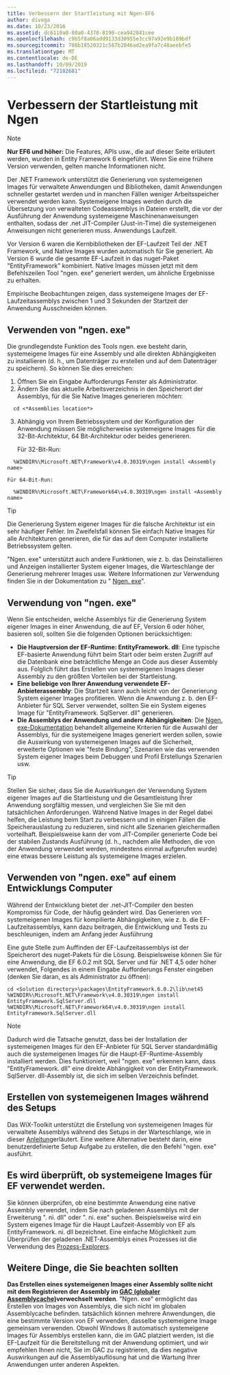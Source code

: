```yaml
---
title: Verbessern der Startleistung mit Ngen-EF6
author: divega
ms.date: 10/23/2016
ms.assetid: dc6110a0-80a0-4370-8190-cea942841cee
ms.openlocfilehash: c9b5f8a06add9133d30955e3cc97a92e9b189bdf
ms.sourcegitcommit: 708b18520321c587b2046ad2ea9fa7c48aeebfe5
ms.translationtype: MT
ms.contentlocale: de-DE
ms.lasthandoff: 10/09/2019
ms.locfileid: "72182681"
---
```

# <a name="improving-startup-performance-with-ngen"></a>Verbessern der Startleistung mit Ngen
> [!NOTE]
> **Nur EF6 und höher:** Die Features, APIs usw., die auf dieser Seite erläutert werden, wurden in Entity Framework 6 eingeführt. Wenn Sie eine frühere Version verwenden, gelten manche Informationen nicht.  

Der .NET Framework unterstützt die Generierung von systemeigenen Images für verwaltete Anwendungen und Bibliotheken, damit Anwendungen schneller gestartet werden und in manchen Fällen weniger Arbeitsspeicher verwendet werden kann. Systemeigene Images werden durch die Übersetzung von verwalteten Codeassemblys in Dateien erstellt, die vor der Ausführung der Anwendung systemeigene Maschinenanweisungen enthalten, sodass der .net JIT-Compiler (Just-in-Time) die systemeigenen Anweisungen nicht generieren muss. Anwendungs Laufzeit.  

Vor Version 6 waren die Kernbibliotheken der EF-Laufzeit Teil der .NET Framework, und Native Images wurden automatisch für Sie generiert. Ab Version 6 wurde die gesamte EF-Laufzeit in das nuget-Paket "EntityFramework" kombiniert. Native Images müssen jetzt mit dem Befehlszeilen Tool "ngen. exe" generiert werden, um ähnliche Ergebnisse zu erhalten.  

Empirische Beobachtungen zeigen, dass systemeigene Images der EF-Laufzeitassemblys zwischen 1 und 3 Sekunden der Startzeit der Anwendung Ausschneiden können.  

## <a name="how-to-use-ngenexe"></a>Verwenden von "ngen. exe"  

Die grundlegendste Funktion des Tools ngen. exe besteht darin, systemeigene Images für eine Assembly und alle direkten Abhängigkeiten zu installieren (d. h., um Datenträger zu erstellen und auf dem Datenträger zu speichern). So können Sie dies erreichen:  

1. Öffnen Sie ein Eingabe Aufforderungs Fenster als Administrator.  
2. Ändern Sie das aktuelle Arbeitsverzeichnis in den Speicherort der Assemblys, für die Sie Native Images generieren möchten:  

  ``` console
    cd <*Assemblies location*>  
  ```
3. Abhängig von Ihrem Betriebssystem und der Konfiguration der Anwendung müssen Sie möglicherweise systemeigene Images für die 32-Bit-Architektur, 64 Bit-Architektur oder beides generieren.  

    Für 32-Bit-Run:  
  ``` console
    %WINDIR%\Microsoft.NET\Framework\v4.0.30319\ngen install <Assembly name>  
  ```
    Für 64-Bit-Run:
  ``` console
    %WINDIR%\Microsoft.NET\Framework64\v4.0.30319\ngen install <Assembly name>  
  ```

> [!TIP]
> Die Generierung System eigener Images für die falsche Architektur ist ein sehr häufiger Fehler. Im Zweifelsfall können Sie einfach Native Images für alle Architekturen generieren, die für das auf dem Computer installierte Betriebssystem gelten.  

"Ngen. exe" unterstützt auch andere Funktionen, wie z. b. das Deinstallieren und Anzeigen installierter System eigener Images, die Warteschlange der Generierung mehrerer Images usw. Weitere Informationen zur Verwendung finden Sie in der Dokumentation zu " [Ngen. exe](https://msdn.microsoft.com/library/6t9t5wcf.aspx)".  

## <a name="when-to-use-ngenexe"></a>Verwendung von "ngen. exe"  

Wenn Sie entscheiden, welche Assemblys für die Generierung System eigener Images in einer Anwendung, die auf EF, Version 6 oder höher, basieren soll, sollten Sie die folgenden Optionen berücksichtigen:  

- **Die Hauptversion der EF-Runtime: EntityFramework. dll**: Eine typische EF-basierte Anwendung führt beim Start oder beim ersten Zugriff auf die Datenbank eine beträchtliche Menge an Code aus dieser Assembly aus. Folglich führt das Erstellen von systemeigenen Images dieser Assembly zu den größten Vorteilen bei der Startleistung.  
- **Eine beliebige von Ihrer Anwendung verwendete EF-Anbieterassembly**: Die Startzeit kann auch leicht von der Generierung System eigener Images profitieren. Wenn die Anwendung z. b. den EF-Anbieter für SQL Server verwendet, sollten Sie ein System eigenes Image für "EntityFramework. SqlServer. dll" generieren.  
- **Die Assemblys der Anwendung und andere Abhängigkeiten**: Die [Ngen. exe-Dokumentation](https://msdn.microsoft.com/library/6t9t5wcf.aspx) behandelt allgemeine Kriterien für die Auswahl der Assemblys, für die systemeigene Images generiert werden sollen, sowie die Auswirkung von systemeigenen Images auf die Sicherheit, erweiterte Optionen wie "feste Bindung", Szenarien wie das verwenden System eigener Images beim Debuggen und Profil Erstellungs Szenarien usw.  

> [!TIP]
> Stellen Sie sicher, dass Sie die Auswirkungen der Verwendung System eigener Images auf die Startleistung und die Gesamtleistung Ihrer Anwendung sorgfältig messen, und vergleichen Sie Sie mit den tatsächlichen Anforderungen. Während Native Images in der Regel dabei helfen, die Leistung beim Start zu verbessern und in einigen Fällen die Speicherauslastung zu reduzieren, sind nicht alle Szenarien gleichermaßen vorteilhaft. Beispielsweise kann der vom JIT-Compiler generierte Code bei der stabilen Zustands Ausführung (d. h., nachdem alle Methoden, die von der Anwendung verwendet werden, mindestens einmal aufgerufen wurde) eine etwas bessere Leistung als systemeigene Images erzielen.  

## <a name="using-ngenexe-in-a-development-machine"></a>Verwenden von "ngen. exe" auf einem Entwicklungs Computer  

Während der Entwicklung bietet der .net-JIT-Compiler den besten Kompromiss für Code, der häufig geändert wird. Das Generieren von systemeigenen Images für kompilierte Abhängigkeiten, wie z. b. die EF-Laufzeitassemblys, kann dazu beitragen, die Entwicklung und Tests zu beschleunigen, indem am Anfang jeder Ausführung  

Eine gute Stelle zum Auffinden der EF-Laufzeitassemblys ist der Speicherort des nuget-Pakets für die Lösung. Beispielsweise können Sie für eine Anwendung, die EF 6.0.2 mit SQL Server und für .NET 4,5 oder höher verwendet, Folgendes in einem Eingabe Aufforderungs Fenster eingeben (denken Sie daran, es als Administrator zu öffnen):  

```console
cd <Solution directory>\packages\EntityFramework.6.0.2\lib\net45
%WINDIR%\Microsoft.NET\Framework\v4.0.30319\ngen install EntityFramework.SqlServer.dll
%WINDIR%\Microsoft.NET\Framework64\v4.0.30319\ngen install EntityFramework.SqlServer.dll
```  

> [!NOTE]
> Dadurch wird die Tatsache genutzt, dass bei der Installation der systemeigenen Images für den EF-Anbieter für SQL Server standardmäßig auch die systemeigenen Images für die Haupt-EF-Runtime-Assembly installiert werden. Dies funktioniert, weil "ngen. exe" erkennen kann, dass "EntityFramework. dll" eine direkte Abhängigkeit von der EntityFramework. SqlServer. dll-Assembly ist, die sich im selben Verzeichnis befindet.  

## <a name="creating-native-images-during-setup"></a>Erstellen von systemeigenen Images während des Setups  

Das WiX-Toolkit unterstützt die Erstellung von systemeigenen Images für verwaltete Assemblys während des Setups in der Warteschlange, wie in dieser [Anleitung](https://wixtoolset.org/documentation/manual/v3/howtos/files_and_registry/ngen_managed_assemblies.html)erläutert. Eine weitere Alternative besteht darin, eine benutzerdefinierte Setup Aufgabe zu erstellen, die den Befehl "ngen. exe" ausführt.  

## <a name="verifying-that-native-images-are-being-used-for-ef"></a>Es wird überprüft, ob systemeigene Images für EF verwendet werden.  

Sie können überprüfen, ob eine bestimmte Anwendung eine native Assembly verwendet, indem Sie nach geladenen Assemblys mit der Erweiterung ". ni. dll" oder ". ni. exe" suchen. Beispielsweise wird ein System eigenes Image für die Haupt Laufzeit-Assembly von EF als EntityFramework. ni. dll bezeichnet. Eine einfache Möglichkeit zum Überprüfen der geladenen .NET-Assemblys eines Prozesses ist die Verwendung des [Prozess-Explorers](https://technet.microsoft.com/sysinternals/bb896653).  

## <a name="other-things-to-be-aware-of"></a>Weitere Dinge, die Sie beachten sollten  

**Das Erstellen eines systemeigenen Images einer Assembly sollte nicht mit dem Registrieren der Assembly im [GAC (globaler Assemblycache)](https://msdn.microsoft.com/library/yf1d93sz.aspx)verwechselt werden**. "Ngen. exe" ermöglicht das Erstellen von Images von Assemblys, die sich nicht im globalen Assemblycache befinden. tatsächlich können mehrere Anwendungen, die eine bestimmte Version von EF verwenden, dasselbe systemeigene Image gemeinsam verwenden. Obwohl Windows 8 automatisch systemeigene Images für Assemblys erstellen kann, die im GAC platziert werden, ist die EF-Laufzeit für die Bereitstellung mit der Anwendung optimiert, und wir empfehlen Ihnen nicht, Sie im GAC zu registrieren, da dies negative Auswirkungen auf die Assemblyauflösung hat und die Wartung Ihrer Anwendungen unter anderen Aspekten.  
